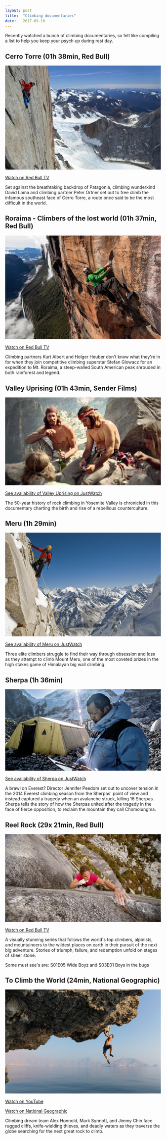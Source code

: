 ```yaml
---
layout: post
title:  "Climbing documentaries"
date:   2017-09-10
---
```


Recently watched a bunch of climbing documentaries, so felt like compiling a list to help you keep your psych up during rest day.

## Cerro Torre (01h 38min, Red Bull)

![Image of Cerro Torre movie](/img/climbing-movies/cerro-torre.jpg)

[Watch on Red Bull TV](https://www.redbull.tv/film/AP-1MA9VVNQW2111/cerro-torre)

Set against the breathtaking backdrop of Patagonia, climbing wunderkind David Lama and climbing partner Peter Ortner set out to free climb the infamous southeast face of Cerro Torre, a route once said to be the most difficult in the world.

## Roraima - Climbers of the lost world (01h 37min, Red Bull)

![Image of Roraima movie](/img/climbing-movies/roraima.jpg)

[Watch on Red Bull TV](https://www.redbull.tv/film/AP-1MA9W6U9W2111/roraima)

Climbing partners Kurt Albert and Holger Heuber don't know what they're in for when they join competitive climbing superstar Stefan Glowacz for an expedition to Mt. Roraima, a steep-walled South American peak shrouded in both rainforest and legend.

## Valley Uprising (01h 43min, Sender Films)

![Image of Roraima movie](/img/climbing-movies/valley-uprising.jpg)

[See availability of Valley Uprising on JustWatch](https://www.justwatch.com/us/movie/valley-uprising-yosemites-rock-climbing-revolution)

The 50-year history of rock climbing in Yosemite Valley is chronicled in this documentary charting the birth and rise of a rebellious counterculture. 

## Meru (1h 29min)

![Image of Meru movie](/img/climbing-movies/meru.jpg)

[See availability of Meru on JustWatch](https://www.justwatch.com/us/movie/meru)

Three elite climbers struggle to find their way through obsession and loss as they attempt to climb Mount Meru, one of the most coveted prizes in the high stakes game of Himalayan big wall climbing.

## Sherpa (1h 36min)

![Image of Sherpa movie](/img/climbing-movies/sherpa.jpg)

[See availability of Sherpa on JustWatch](https://www.justwatch.com/us/movie/sherpa)

A brawl on Everest? Director Jennifer Peedom set out to uncover tension in the 2014 Everest climbing season from the Sherpas' point of view and instead captured a tragedy when an avalanche struck, killing 16 Sherpas. Sherpa tells the story of how the Sherpas united after the tragedy in the face of fierce opposition, to reclaim the mountain they call Chomolungma.

## Reel Rock (29x 21min, Red Bull)

![Image of Reel Rock](/img/climbing-movies/reel-rock.jpg)

[Watch on Red Bull TV](https://www.redbull.tv/show/AP-1MD65N6X92111/reel-rock)

A visually stunning series that follows the world's top climbers, alpinists, and mountaineers to the wildest places on earth in their pursuit of the next big adventure. Stories of triumph, failure, and redemption unfold on stages of sheer stone.

Some must see's are: S01E05 Wide Boyz and S03E01 Boys in the bugs 

## To Climb the World (24min, National Geographic)

![Image of To Climb the World](/img/climbing-movies/to-climb-the-world.jpg)

[Watch on YouTube](https://www.youtube.com/watch?v=NFfTHoJ9khs)

[Watch on National Geographic](http://video.nationalgeographic.com/video/ng-live/chin-honnold-synnott-climbing-lecture-nglive)

Climbing dream team Alex Honnold, Mark Synnott, and Jimmy Chin face rugged cliffs, knife-wielding thieves, and deadly waters as they traverse the globe searching for the next great rock to climb.
